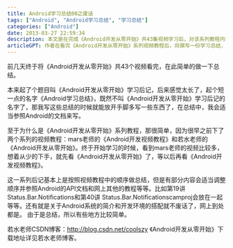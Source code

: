 ```yaml
---
title: Android学习总结00之废话
tags: ["Android", "Android学习总结", "学习总结"]
categories: ["Android"]
date: 2013-03-27 22:59:34
description: 本文是在完成《Android开发从零开始》共43集视频学习后，对该系列教程内容进行的一次系统性总结，其中适度参照了Android官方文档与其他学习资料。
articleGPT: 作者在看完《Android开发从零开始》系列视频教程后，将撰写一份学习总结，该总结会参照Android官方文档并适当调整内容顺序。
---
```


前几天终于将《Android开发从零开始》共43个视频看完，在此简单的做一下总结。

本来起了个题目叫《Android开发从零开始》学习后记，后来感觉太长了，起个短一点的名字《Android学习总结》，既然不叫《Android开发从零开始》学习后记的名字了，那我写这些总结的时候就能放开手脚多写一些东西了，在总结中，我会适当参照Android的文档来写。

至于为什么是《Android开发从零开始》系列教程，那很简单，因为很早之前下了两个系列的视频教程：mars老师的《Android开发视频教程》和若水老师的《Android开发从零开始》。终于开始学习的时候，看到mars老师的视频比较多，想着从少的下手，就先看《Android开发从零开始》了，等以后再看《Android开发视频教程》。

这一系列后记基本上是按照视频教程中的顺序做总结，但是有部分内容会适当调整顺序并参照Android的API文档和网上其他的教程等等。比如第19讲
Status.Bar.Notifications和第40讲
Status.Bar.Notificationscamproj会放在一起等等。还有就是关于Android系统的简介和开发环境的搭配就不废话了，网上到处都是。
由于是总结，所以有些地方比较简单。

若水老师CSDN博客：<http://blog.csdn.net/coolszy> 《Android开发从零开始》下载地址详见若水老师博客。

